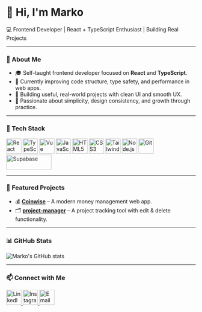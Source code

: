 # 👋 Hi, I'm Marko  
💻 Frontend Developer | React + TypeScript Enthusiast | Building Real Projects

---

### 🚀 About Me
- 🎓 Self-taught frontend developer focused on **React** and **TypeScript**.  
- 🧠 Currently improving code structure, type safety, and performance in web apps.  
- 🔨 Building useful, real-world projects with clean UI and smooth UX.  
- 🌱 Passionate about simplicity, design consistency, and growth through practice.  

---

### 🧰 Tech Stack
<p>
  <img src="https://cdn.jsdelivr.net/gh/devicons/devicon/icons/react/react-original.svg" width="40" height="40" alt="React" />
  <img src="https://cdn.jsdelivr.net/gh/devicons/devicon/icons/typescript/typescript-original.svg" width="40" height="40" alt="TypeScript" />
  <img src="https://cdn.jsdelivr.net/gh/devicons/devicon/icons/vuejs/vuejs-original.svg" width="40" height="40" alt="Vue" />
  <img src="https://cdn.jsdelivr.net/gh/devicons/devicon/icons/javascript/javascript-original.svg" width="40" height="40" alt="JavaScript" />
  <img src="https://cdn.jsdelivr.net/gh/devicons/devicon/icons/html5/html5-original.svg" width="40" height="40" alt="HTML5" />
  <img src="https://cdn.jsdelivr.net/gh/devicons/devicon/icons/css3/css3-original.svg" width="40" height="40" alt="CSS3" />
  <img src="https://www.svgrepo.com/show/374118/tailwind.svg" width="40" height="40" alt="TailwindCSS" />
  <img src="https://cdn.jsdelivr.net/gh/devicons/devicon/icons/nodejs/nodejs-original.svg" width="40" height="40" alt="Node.js" />
  <img src="https://cdn.jsdelivr.net/gh/devicons/devicon/icons/git/git-original.svg" width="40" height="40" alt="Git" />
  <img src="https://img.shields.io/badge/Supabase-3ECF8E?style=for-the-badge&logo=supabase&logoColor=white" width="120" height="40" alt="Supabase" />
</p>

---

### 🌟 Featured Projects
- 💰 [**Coinwise**](https://github.com/markomoev/coinwise) – A modern money management web app.  
- 🗂️ [**project-manager**](https://github.com/markomoev/project-manager) – A project tracking tool with edit & delete functionality.  

---

### 📊 GitHub Stats
![Marko's GitHub stats](https://github-readme-stats.vercel.app/api?username=markomoev&show_icons=true&theme=radical&hide_rank=true&include_all_commits=true&custom_title=Total%20Commits%3A%20119)

---

### 📫 Connect with Me
<p align="left">
  <a href="https://www.linkedin.com/in/your-linkedin" target="_blank">
    <img src="https://cdn.jsdelivr.net/gh/devicons/devicon/icons/linkedin/linkedin-original.svg" width="40" height="40" alt="LinkedIn" />
  </a>
  <a href="https://www.instagram.com/your-instagram" target="_blank">
    <img src="https://www.svgrepo.com/show/452229/instagram-1.svg" width="40" height="40" alt="Instagram" />
  </a>
  <a href="mailto:your-email@example.com">
    <img src="https://www.svgrepo.com/show/452213/gmail.svg" width="40" height="40" alt="Email" />
  </a>
</p>
